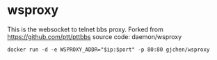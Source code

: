 # wsproxy

This is the websocket to telnet bbs proxy.
Forked from https://github.com/ptt/pttbbs source code: daemon/wsproxy

```
docker run -d -e WSPROXY_ADDR="$ip:$port" -p 80:80 gjchen/wsproxy
```

